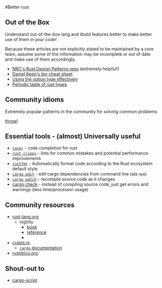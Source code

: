 #Better rust

## Out of the Box

Understand out-of-the-box lang and libstd features better to make better use of them in your code!

Because these articles are not explicitly stated to be maintained by a core team, assume some of the information may be incomplete or out of date and make use of them accordingly.

* [NRC's Rust Design Patterns repo](https://github.com/nrc/patterns) (extremely helpful!)
* [Daniel Keep's iter cheat sheet](https://danielkeep.github.io/itercheat_baked.html)
* [Using the option type effectively](blog.8thlight.com/uku-taht/2015/04/29/using-the-option-type-effectively.html)
* [Periodic table of rust types](http://cosmic.mearie.org/2014/01/periodic-table-of-rust-types/)

## Community idioms

Extremely popular patterns in the community for solving common problems

[throw!](https://github.com/daboross/rust-throw)

## Essential tools - (almost) Universally useful

* [```racer```](https://github.com/phildawes/racer) - code completion for rust
* [```rust clippy```](https://github.com/Manishearth/rust-clippy) - lints for common mistakes and potential performance improvements
* [```rustfmt```](https://github.com/rust-lang-nursery/rustfmt) - Automatically format code according to the Rust ecosystem default style.
* [```cargo edit```](https://github.com/killercup/cargo-edit) - edit cargo dependencies from command line (ala ```npm```)
* [```cargo watch```](https://github.com/passcod/cargo-watch) - recompile source code as it changes
* [cargo check](https://github.com/rsolomo/cargo-check) - instead of compiling source code, just get errors and warnings (less time/processor usage)

## Community resources

* [rust-lang.org](https://rust-lang.org)
  * nightly
    * [book](https://doc.rust-lang.org/nightly/book/)
    * [reference](https://doc.rust-lang.org/nightly/reference.html)
    * 
* [crates.io](https://crates.io)
  * [```cargo``` documentation](http://doc.crates.io/)
* [rustdocs.org](https://rustdocs.org)


## Shout-out to

* [cargo-script](https://github.com/DanielKeep/cargo-script)
